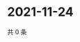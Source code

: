 # 2021-11-24

共 0 条

<!-- BEGIN WEIBO -->
<!-- 最后更新时间 Wed Nov 24 2021 15:14:27 GMT+0800 (China Standard Time) -->

<!-- END WEIBO -->
